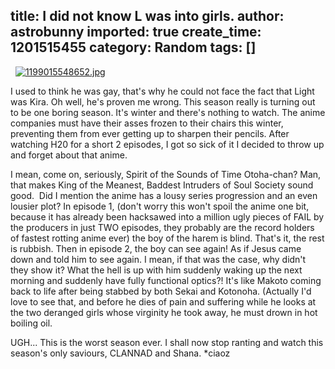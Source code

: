 title: I did not know L was into girls.
author: astrobunny
imported: true
create_time: 1201515455
category: Random
tags: []
---
&nbsp; [![1199015548652.jpg](wp-uploads/2008/01/1199015548652.thumbnail.jpg)](/images/wp-uploads/2008/01/1199015548652.jpg "1199015548652.jpg")  
  
I used to think he was gay, that's why he could not face the fact that Light was Kira. Oh well, he's proven me wrong. This season really is turning out to be one boring season. It's winter and there's nothing to watch. The anime companies must have their asses frozen to their chairs this winter, preventing them from ever getting up to sharpen their pencils. After watching H20 for a short 2 episodes, I got so sick of it I decided to throw up and forget about that anime.  
  
I mean, come on, seriously, Spirit of the Sounds of Time Otoha-chan? Man, that makes King of the Meanest, Baddest Intruders of Soul Society sound good.&nbsp; Did I mention the anime has a lousy series progression and an even lousier plot? In episode 1, (don't worry this won't spoil the anime one bit, because it has already been hacksawed into a million ugly pieces of FAIL by the producers in just TWO episodes, they probably are the record holders of fastest rotting anime ever) the boy of the harem is blind. That's it, the rest is rubbish. Then in episode 2, the boy can see again! As if Jesus came down and told him to see again. I mean, if that was the case, why didn't they show it? What the hell is up with him suddenly waking up the next morning and suddenly have fully functional optics?! It's like Makoto coming back to life after being stabbed by both Sekai and Kotonoha. (Actually I'd love to see that, and before he dies of pain and suffering while he looks at the two deranged girls whose virginity he took away, he must drown in hot boiling oil.  
  
UGH... This is the worst season ever. I shall now stop ranting and watch this season's only saviours, CLANNAD and Shana. \*ciaoz

